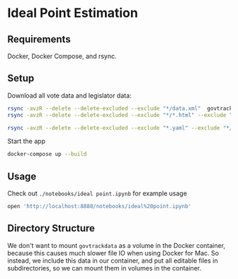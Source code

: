 # Ideal Point Estimation

## Requirements
Docker, Docker Compose, and rsync.

## Setup

Download all vote data and legislator data:

```bash
rsync -avzR --delete --delete-excluded --exclude "*/data.xml"  govtrack.us::govtrackdata/congress/113/votes/ govtrackdata/
rsync -avzR --delete --delete-excluded --exclude "*/*.html" --exclude "*/*.xml" govtrack.us::govtrackdata/congress/113/bills/ govtrackdata/

rsync -avzR --delete --delete-excluded --exclude "*.yaml" --exclude "*/committee*"   govtrack.us::govtrackdata/congress-legislators/ govtrackdata/
```

Start the app

```bash
docker-compose up --build
```


## Usage

Check out `./notebooks/ideal point.ipynb` for example usage


```bash
open 'http://localhost:8888/notebooks/ideal%20point.ipynb'
```


## Directory Structure

We don't want to mount `govtrackdata` as a volume in the Docker container, because this causes much slower file IO 
when using Docker for Mac. So instead, we include this data
in our container, and put all editable files in subdirectories, so we can mount them in volumes in the container.
